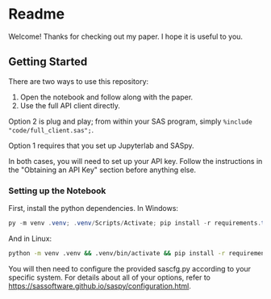 # Readme

Welcome!
Thanks for checking out my paper.
I hope it is useful to you.

## Getting Started

There are two ways to use this repository:
1. Open the notebook and follow along with the paper.
2. Use the full API client directly.

Option 2 is plug and play; from within your SAS program, simply `%include "code/full_client.sas";`.

Option 1 requires that you set up Jupyterlab and SASpy.

In both cases, you will need to set up your API key.
Follow the instructions in the "Obtaining an API Key" section before anything else.

### Setting up the Notebook
First, install the python dependencies.
In Windows:
```powershell
py -m venv .venv; .venv/Scripts/Activate; pip install -r requirements.txt
```

And in Linux:
```sh
python -m venv .venv && .venv/bin/activate && pip install -r requirements.txt
```

You will then need to configure the provided sascfg.py according to your specific system.
For details about all of your options, refer to https://sassoftware.github.io/saspy/configuration.html.
